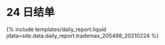 # 24 日结单

{% include  templates/daily_report.liquid jdata=site.data.daily_report.trademax_205498_20210224 %}